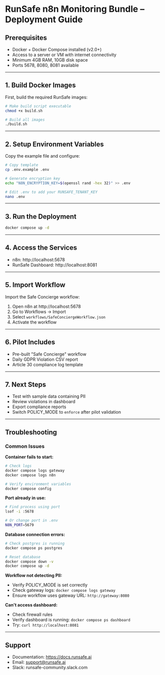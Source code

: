 # RunSafe n8n Monitoring Bundle – Deployment Guide

## Prerequisites
- Docker + Docker Compose installed (v2.0+)
- Access to a server or VM with internet connectivity
- Minimum 4GB RAM, 10GB disk space
- Ports 5678, 8080, 8081 available

---

## 1. Build Docker Images
First, build the required RunSafe images:
```bash
# Make build script executable
chmod +x build.sh

# Build all images
./build.sh
```

---

## 2. Setup Environment Variables
Copy the example file and configure:
```bash
# Copy template
cp .env.example .env

# Generate encryption key
echo "N8N_ENCRYPTION_KEY=$(openssl rand -hex 32)" >> .env

# Edit .env to add your RUNSAFE_TENANT_KEY
nano .env
```

---

## 3. Run the Deployment
```bash
docker compose up -d
```

---

## 4. Access the Services
- n8n: http://localhost:5678  
- RunSafe Dashboard: http://localhost:8081  

---

## 5. Import Workflow
Import the Safe Concierge workflow:
1. Open n8n at http://localhost:5678
2. Go to Workflows → Import
3. Select `workflows/SafeConciergeWorkflow.json`
4. Activate the workflow

---

## 6. Pilot Includes
- Pre-built "Safe Concierge" workflow
- Daily GDPR Violation CSV report
- Article 30 compliance log template

---

## 7. Next Steps
- Test with sample data containing PII
- Review violations in dashboard
- Export compliance reports
- Switch POLICY_MODE to `enforce` after pilot validation

---

## Troubleshooting

### Common Issues

**Container fails to start:**
```bash
# Check logs
docker compose logs gateway
docker compose logs n8n

# Verify environment variables
docker compose config
```

**Port already in use:**
```bash
# Find process using port
lsof -i :5678

# Or change port in .env
N8N_PORT=5679
```

**Database connection errors:**
```bash
# Check postgres is running
docker compose ps postgres

# Reset database
docker compose down -v
docker compose up -d
```

**Workflow not detecting PII:**
- Verify POLICY_MODE is set correctly
- Check gateway logs: `docker compose logs gateway`
- Ensure workflow uses gateway URL: `http://gateway:8080`

**Can't access dashboard:**
- Check firewall rules
- Verify dashboard is running: `docker compose ps dashboard`
- Try: `curl http://localhost:8081`

---

## Support
- Documentation: https://docs.runsafe.ai
- Email: support@runsafe.ai
- Slack: runsafe-community.slack.com